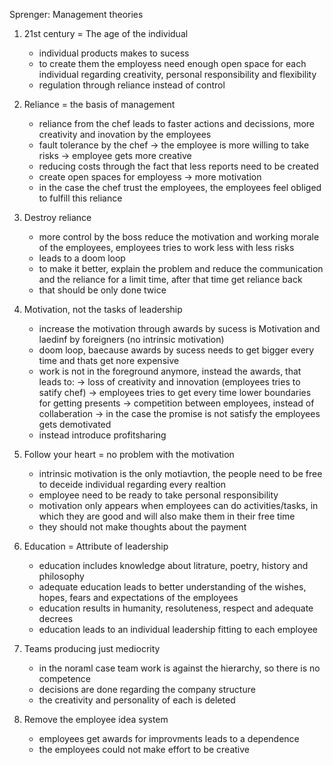 Sprenger: Management theories

1. 21st century = The age of the individual
	- individual products makes to sucess
	- to create them the employess need enough open space for each individual regarding creativity, personal responsibility and flexibility
	- regulation through reliance instead of control

2. Reliance = the basis of management
	- reliance from the chef leads to faster actions and decissions, more creativity and inovation by the employees
	- fault tolerance by the chef -> the employee is more willing to take risks -> employee gets more creative
	- reducing costs through the fact that less reports need to be created
	- create open spaces for employess -> more motivation
	- in the case the chef trust the employees, the employees feel obliged to fulfill this reliance
	
3. Destroy reliance
	- more control by the boss reduce the motivation and working morale of the employees, employees tries to work less with less risks
	- leads to a doom loop
	- to make it better, explain the problem and reduce the communication and the reliance for a limit time, after that time get reliance back
	- that should be only done twice
	
4. Motivation, not the tasks of leadership
	- increase the motivation through awards by sucess is Motivation and laedinf by foreigners (no intrinsic motivation)
	- doom loop, baecause awards by sucess needs to get bigger every time and thats get nore expensive
	- work is not in the foreground anymore, instead the awards, that leads to:
		-> loss of creativity and innovation (employees tries to satify chef)
		-> employees tries to get every time lower boundaries for getting presents
		-> competition between employees, instead of collaberation
		-> in the case the promise is not satisfy the employees gets demotivated
	- instead introduce profitsharing

5. Follow your heart = no problem with the motivation
	- intrinsic motivation is the only motiavtion, the people need to be free to deceide individual regarding every realtion
	- employee need to be ready to take personal responsibility
	- motivation only appears when employees can do activities/tasks, in which they are good and will also make them in their free time
	- they should not make thoughts about the payment

6. Education = Attribute of leadership
	- education includes knowledge about litrature, poetry, history and philosophy
	- adequate education leads to better understanding of the wishes, hopes, fears and expectations of the employees
	- education results in humanity, resoluteness, respect and adequate decrees
	- education leads to an individual leadership fitting to each employee

7. Teams producing just mediocrity
	- in the noraml case team work is against the hierarchy, so there is no competence
	- decisions are done regarding the company structure
	- the creativity and personality of each is deleted

8. Remove the employee idea system
	- employees get awards for improvments leads to a dependence
	- the employees could not make effort to be creative